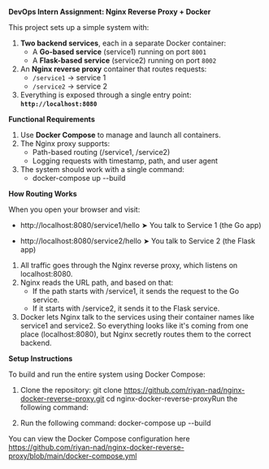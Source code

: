 **DevOps Intern Assignment: Nginx Reverse Proxy + Docker**

This project sets up a simple system with:

1. **Two backend services**, each in a separate Docker container:
   - A **Go-based service** (service1) running on port `8001`
   - A **Flask-based service** (service2) running on port `8002`
2. An **Nginx reverse proxy** container that routes requests:
   - `/service1` → service 1
   - `/service2` → service 2
3. Everything is exposed through a single entry point:  
   **`http://localhost:8080`**


**Functional Requirements**

1. Use **Docker Compose** to manage and launch all containers.
2. The Nginx proxy supports:
   - Path-based routing (/service1, /service2)
   - Logging requests with timestamp, path, and user agent
3. The system should work with a single command:
   - docker-compose up --build


**How Routing Works**

When you open your browser and visit:
- http://localhost:8080/service1/hello
  ➤ You talk to Service 1 (the Go app)

- http://localhost:8080/service2/hello
  ➤ You talk to Service 2 (the Flask app)

1. All traffic goes through the Nginx reverse proxy, which listens on localhost:8080.
2. Nginx reads the URL path, and based on that:
   - If the path starts with /service1, it sends the request to the Go service.
   - If it starts with /service2, it sends it to the Flask service.
3. Docker lets Nginx talk to the services using their container names like service1 and service2. So everything looks like it's coming from one place (localhost:8080), but Nginx secretly routes them to the correct backend.


**Setup Instructions**

To build and run the entire system using Docker Compose:

1. Clone the repository:
   git clone https://github.com/riyan-nad/nginx-docker-reverse-proxy.git
   cd nginx-docker-reverse-proxyRun the following command:

2. Run the following command:
   docker-compose up --build

You can view the Docker Compose configuration here https://github.com/riyan-nad/nginx-docker-reverse-proxy/blob/main/docker-compose.yml

